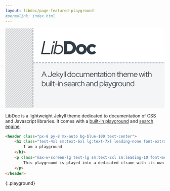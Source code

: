 ```yaml
---
layout: libdoc/page-featured-playground
#permalink: index.html
---
```

![LibDoc splash screen](libdoc/img/libdoc.png)

LibDoc is a lightweight Jekyll theme dedicated to documentation of CSS and Javascript libraries. It comes with a [built-in playground](libdoc-playground.html) and [search engine](libdoc-sidebar.html#search).

```html
<header class="px-8 py-8 mx-auto bg-blue-100 text-center">
    <h1 class="text-4xl sm:text-6xl lg:text-7xl leading-none font-extrabold tracking-tight text-gray-900 mt-0 mb-8">
        I am a playground
    </h1>
    <p class="max-w-screen-lg text-lg sm:text-2xl sm:leading-10 font-medium mb-10 sm:mb-11">
        This playground is played into a dedicated iframe with its own context with user defined CSS and Javascript.
    </p>
</header>
```
{:.playground}